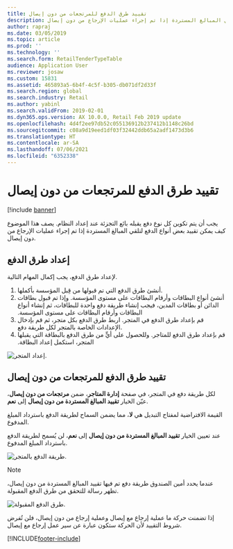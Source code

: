 ```yaml
---
title: تقييد طرق الدفع للمرتجعات من دون إيصال
description: يصف هذا الموضوع كيف يمكن تقييد بعض أنواع الدفع لتلقي المبالغ المستردة إذا تم إجراء عمليات الإرجاع من دون إيصال.
author: rapraj
ms.date: 03/05/2019
ms.topic: article
ms.prod: ''
ms.technology: ''
ms.search.form: RetailTenderTypeTable
audience: Application User
ms.reviewer: josaw
ms.custom: 15831
ms.assetid: 465893a5-6b4f-4c5f-b305-db071df2d33f
ms.search.region: global
ms.search.industry: Retail
ms.author: yabinl
ms.search.validFrom: 2019-02-01
ms.dyn365.ops.version: AX 10.0.0, Retail Feb 2019 update
ms.openlocfilehash: 4d4f2ee97db52c055136912b237412b1148c26bd
ms.sourcegitcommit: c08a9d19eed1df03f32442ddb65a2adf1473d3b6
ms.translationtype: HT
ms.contentlocale: ar-SA
ms.lasthandoff: 07/06/2021
ms.locfileid: "6352338"
---
```

# <a name="restrict-payment-methods-for-returns-without-a-receipt"></a>تقييد طرق الدفع للمرتجعات من دون إيصال


[!include [banner](includes/banner.md)]

يجب أن يتم تكوين كل نوع دفع يقبله بائع التجزئة عند إعداد النظام. يصف هذا الموضوع كيف يمكن تقييد بعض أنواع الدفع لتلقي المبالغ المستردة إذا تم إجراء عمليات الإرجاع من دون إيصال.

## <a name="set-up-payment-methods"></a>إعداد طرق الدفع

لإعداد طرق الدفع، يجب إكمال المهام التالية.
1. أنشئ طرق الدفع التي تم قبولها من قِبل المؤسسة بأكملها.
2. ‏‫أنشئ أنواع البطاقات وأرقام البطاقات على مستوى المؤسسة. وإذا تم قبول بطاقات الدائن أو بطاقات المدين، فيجب إنشاء طريقة دفع واحدة للبطاقات، ثم إنشاء أنواع البطاقات وأرقام البطاقات على مستوى المؤسسة.‬
3. قم بإعداد طرق الدفع في المتجر. اربط طرق الدفع بكل متجر، ثم قم بإدخال الإعدادات الخاصة بالمتجر لكل طريقة دفع.
4. ‏‫قم بإعداد طرق الدفع للمتاجر. وللحصول على أيٍّ من طرق الدفع بالبطاقة التي يقبلها المتجر، استكمل إعداد البطاقة.‬

![إعداد المتجر.](media/NoReceiptReturns1.png "إعداد متجر البيع بالتجزئة") 


## <a name="restrict-payment-methods-for-returns-without-a-receipt"></a>تقييد طرق الدفع للمرتجعات من دون إيصال

لكل طريقة دفع في المتجر، في صفحة **إدارة المتاجر**، ضمن **مرتجعات من دون إيصال**، عيّن الخيار **تقييد المبالغ المستردة من دون إيصال** إلى **نعم**. 

القيمة الافتراضية لمفتاح التبديل هي **لا**، مما يضمن السماح لطريقة الدفع باسترداد المبلغ المدفوع. 

عند تعيين الخيار **تقييد المبالغ المستردة من دون إيصال** إلى **نعم**، لن يُسمح لطريقة الدفع باسترداد المبلغ المدفوع. 

![طريقة الدفع بالمتجر.](media/NoReceiptReturns3.png "طريقة الدفع في متجر البيع بالتجزئة") 

> [!NOTE]
> عندما يحدد أمين الصندوق طريقة دفع تم فيها تقييد المبالغ المستردة من دون إيصال، تظهر رسالة للتحقق من طرق الدفع المقبولة.

![طرق الدفع المقبولة.](media/NoReceiptReturns4.png "طرق الدفع المقبولة") 

إذا تضمنت حركة ما عملية إرجاع مع إيصال وعملية إرجاع من دون إيصال، فلن تُفرض شروط التقييد لأن الحركة ستكون عبارة عن سير عمل إرجاع مع إيصال. 



[!INCLUDE[footer-include](../includes/footer-banner.md)]